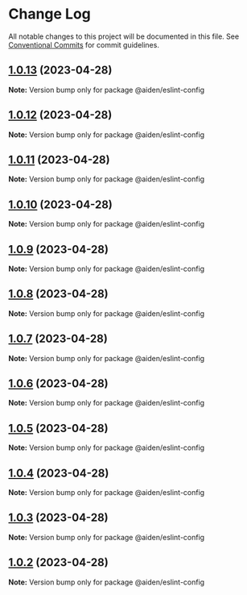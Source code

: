 # Change Log

All notable changes to this project will be documented in this file.
See [Conventional Commits](https://conventionalcommits.org) for commit guidelines.

## [1.0.13](https://github.com/sangwonkimm/config-kit/compare/@aiden/eslint-config@1.0.12...@aiden/eslint-config@1.0.13) (2023-04-28)

**Note:** Version bump only for package @aiden/eslint-config

## [1.0.12](https://github.com/sangwonkimm/config-kit/compare/@aiden/eslint-config@1.0.11...@aiden/eslint-config@1.0.12) (2023-04-28)

**Note:** Version bump only for package @aiden/eslint-config

## [1.0.11](https://github.com/sangwonkimm/config-kit/compare/@aiden/eslint-config@1.0.10...@aiden/eslint-config@1.0.11) (2023-04-28)

**Note:** Version bump only for package @aiden/eslint-config

## [1.0.10](https://github.com/sangwonkimm/config-kit/compare/@aiden/eslint-config@1.0.9...@aiden/eslint-config@1.0.10) (2023-04-28)

**Note:** Version bump only for package @aiden/eslint-config

## [1.0.9](https://github.com/sangwonkimm/config-kit/compare/@aiden/eslint-config@1.0.8...@aiden/eslint-config@1.0.9) (2023-04-28)

**Note:** Version bump only for package @aiden/eslint-config

## [1.0.8](https://github.com/sangwonkimm/config-kit/compare/@aiden/eslint-config@1.0.7...@aiden/eslint-config@1.0.8) (2023-04-28)

**Note:** Version bump only for package @aiden/eslint-config

## [1.0.7](https://github.com/sangwonkimm/config-kit/compare/@aiden/eslint-config@1.0.6...@aiden/eslint-config@1.0.7) (2023-04-28)

**Note:** Version bump only for package @aiden/eslint-config

## [1.0.6](https://github.com/sangwonkimm/config-kit/compare/@aiden/eslint-config@1.0.5...@aiden/eslint-config@1.0.6) (2023-04-28)

**Note:** Version bump only for package @aiden/eslint-config

## [1.0.5](https://github.com/sangwonkimm/config-kit/compare/@aiden/eslint-config@1.0.4...@aiden/eslint-config@1.0.5) (2023-04-28)

**Note:** Version bump only for package @aiden/eslint-config

## [1.0.4](https://github.com/sangwonkimm/config-kit/compare/@aiden/eslint-config@1.0.3...@aiden/eslint-config@1.0.4) (2023-04-28)

**Note:** Version bump only for package @aiden/eslint-config

## [1.0.3](https://github.com/sangwonkimm/config-kit/compare/@aiden/eslint-config@1.0.2...@aiden/eslint-config@1.0.3) (2023-04-28)

**Note:** Version bump only for package @aiden/eslint-config

## [1.0.2](https://github.com/sangwonkimm/config-kit/compare/@aiden/eslint-config@1.0.1...@aiden/eslint-config@1.0.2) (2023-04-28)

**Note:** Version bump only for package @aiden/eslint-config
